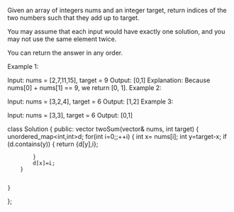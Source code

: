Given an array of integers nums and an integer target, return indices of the two numbers such that they add up to target.

You may assume that each input would have exactly one solution, and you may not use the same element twice.

You can return the answer in any order.

 

Example 1:

Input: nums = [2,7,11,15], target = 9
Output: [0,1]
Explanation: Because nums[0] + nums[1] == 9, we return [0, 1].
Example 2:

Input: nums = [3,2,4], target = 6
Output: [1,2]
Example 3:

Input: nums = [3,3], target = 6
Output: [0,1]



class Solution {
public:
    vector<int> twoSum(vector<int>& nums, int target) {
        unordered_map<int,int>d;
        for(int i=0;;++i)
        {
            int x= nums[i];
            int y=target-x;
            if (d.contains(y))
            {
                return {d[y],i};

            }
            d[x]=i;
        }

        
    }
};      
